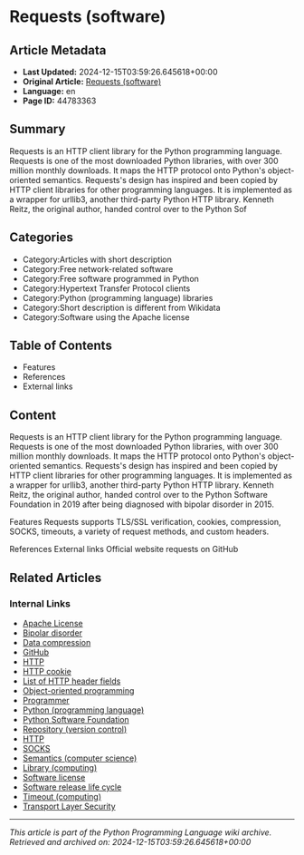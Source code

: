 # Requests (software)

## Article Metadata

- **Last Updated:** 2024-12-15T03:59:26.645618+00:00
- **Original Article:** [Requests (software)](https://en.wikipedia.org/wiki/Requests_(software))
- **Language:** en
- **Page ID:** 44783363

## Summary

Requests is an HTTP client library for the Python programming language.
Requests is one of the most downloaded Python libraries, with over 300 million monthly downloads. It maps the HTTP protocol onto Python's object-oriented semantics. Requests's design has inspired and been copied by HTTP client libraries for other programming languages. It is implemented as a wrapper for urllib3, another third-party Python HTTP library.
Kenneth Reitz, the original author, handed control over to the Python Sof

## Categories

- Category:Articles with short description
- Category:Free network-related software
- Category:Free software programmed in Python
- Category:Hypertext Transfer Protocol clients
- Category:Python (programming language) libraries
- Category:Short description is different from Wikidata
- Category:Software using the Apache license

## Table of Contents

- Features
- References
- External links

## Content

Requests is an HTTP client library for the Python programming language.
Requests is one of the most downloaded Python libraries, with over 300 million monthly downloads. It maps the HTTP protocol onto Python's object-oriented semantics. Requests's design has inspired and been copied by HTTP client libraries for other programming languages. It is implemented as a wrapper for urllib3, another third-party Python HTTP library.
Kenneth Reitz, the original author, handed control over to the Python Software Foundation in 2019 after being diagnosed with bipolar disorder in 2015.

Features
Requests supports TLS/SSL verification, cookies, compression, SOCKS, timeouts, a variety of request methods, and custom headers.

References
External links
Official website 
requests on GitHub

## Related Articles

### Internal Links

- [Apache License](https://en.wikipedia.org/wiki/Apache_License)
- [Bipolar disorder](https://en.wikipedia.org/wiki/Bipolar_disorder)
- [Data compression](https://en.wikipedia.org/wiki/Data_compression)
- [GitHub](https://en.wikipedia.org/wiki/GitHub)
- [HTTP](https://en.wikipedia.org/wiki/HTTP)
- [HTTP cookie](https://en.wikipedia.org/wiki/HTTP_cookie)
- [List of HTTP header fields](https://en.wikipedia.org/wiki/List_of_HTTP_header_fields)
- [Object-oriented programming](https://en.wikipedia.org/wiki/Object-oriented_programming)
- [Programmer](https://en.wikipedia.org/wiki/Programmer)
- [Python (programming language)](https://en.wikipedia.org/wiki/Python_(programming_language))
- [Python Software Foundation](https://en.wikipedia.org/wiki/Python_Software_Foundation)
- [Repository (version control)](https://en.wikipedia.org/wiki/Repository_(version_control))
- [HTTP](https://en.wikipedia.org/wiki/HTTP)
- [SOCKS](https://en.wikipedia.org/wiki/SOCKS)
- [Semantics (computer science)](https://en.wikipedia.org/wiki/Semantics_(computer_science))
- [Library (computing)](https://en.wikipedia.org/wiki/Library_(computing))
- [Software license](https://en.wikipedia.org/wiki/Software_license)
- [Software release life cycle](https://en.wikipedia.org/wiki/Software_release_life_cycle)
- [Timeout (computing)](https://en.wikipedia.org/wiki/Timeout_(computing))
- [Transport Layer Security](https://en.wikipedia.org/wiki/Transport_Layer_Security)

---
_This article is part of the Python Programming Language wiki archive._
_Retrieved and archived on: 2024-12-15T03:59:26.645618+00:00_